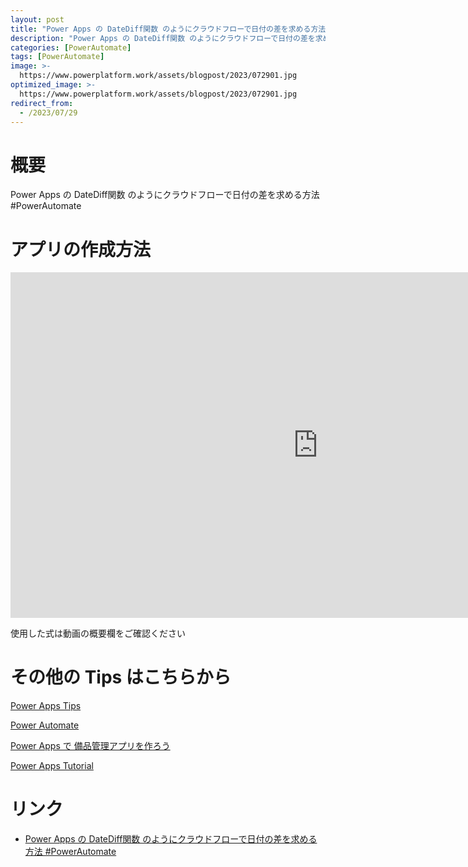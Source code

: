 ```yaml
---
layout: post
title: "Power Apps の DateDiff関数 のようにクラウドフローで日付の差を求める方法  #PowerAutomate"
description: "Power Apps の DateDiff関数 のようにクラウドフローで日付の差を求める方法  #PowerAutomateを動画で分かりやすく解説"
categories: [PowerAutomate]
tags: [PowerAutomate]
image: >-
  https://www.powerplatform.work/assets/blogpost/2023/072901.jpg
optimized_image: >-
  https://www.powerplatform.work/assets/blogpost/2023/072901.jpg
redirect_from:
  - /2023/07/29
---
```



#  概要

Power Apps の DateDiff関数 のようにクラウドフローで日付の差を求める方法  #PowerAutomate


# アプリの作成方法

<iframe width="983" height="553" src="https://www.youtube.com/embed/Z0I3iN0wx0Q" title="YouTube video player" frameborder="0" allow="accelerometer; autoplay; clipboard-write; encrypted-media; gyroscope; picture-in-picture" allowfullscreen></iframe>


使用した式は動画の概要欄をご確認ください


# その他の Tips はこちらから

[Power Apps Tips](https://www.youtube.com/watch?v=VrAQf3JQ7yM&list=PLVhFi1fb3DqakSLVMn22DDcySXh9jtzi- )


[Power Automate](https://www.youtube.com/watch?v=-YnJYT0ASEM&list=PLVhFi1fb3Dqbzic6GieqnLFgD3aTj-eHA)


[Power Apps で 備品管理アプリを作ろう](https://www.youtube.com/playlist?list=PLVhFi1fb3DqZM3HKb8Hea6XEL96990Fyn)


[Power Apps Tutorial](https://www.youtube.com/playlist?list=PLVhFi1fb3DqalxpL974VvAJvV4iWoSbe_)


# リンク


- [Power Apps の DateDiff関数 のようにクラウドフローで日付の差を求める方法  #PowerAutomate](https://www.youtube.com/watch?v=Z0I3iN0wx0Q)

